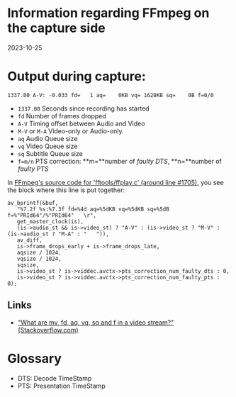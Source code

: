 # Information regarding FFmpeg on the capture side

2023-10-25


# Output during capture:

`1337.00 A-V: -0.033 fd=   1 aq=    0KB vq= 1620KB sq=    0B f=0/0`

  * `1337.00`       Seconds since recording has started
  * `fd`            Number of frames dropped
  * `A-V`           Timing offset between Audio and Video
  * `M-V` or `M-A`  Video-only or Audio-only.
  * `aq`            Audio Queue size
  * `vq`            Video Queue size
  * `sq`            Subtitle Queue size
  * `f=m/n`         PTS correction: **m=**number of *faulty DTS*, **n=**number of *faulty PTS*

In [FFmpeg's source code for 'fftools/ffplay.c' (around line #1705)](https://git.ffmpeg.org/gitweb/ffmpeg.git/blob/HEAD:/fftools/ffplay.c#l1704), you see the block where this line is put together:

```
av_bprintf(&buf,
   "%7.2f %s:%7.3f fd=%4d aq=%5dKB vq=%5dKB sq=%5dB f=%"PRId64"/%"PRId64"   \r",
   get_master_clock(is),
   (is->audio_st && is->video_st) ? "A-V" : (is->video_st ? "M-V" : (is->audio_st ? "M-A" : "   ")),
   av_diff,
   is->frame_drops_early + is->frame_drops_late,
   aqsize / 1024,
   vqsize / 1024,
   sqsize,
   is->video_st ? is->viddec.avctx->pts_correction_num_faulty_dts : 0,
   is->video_st ? is->viddec.avctx->pts_correction_num_faulty_pts : 0);
```


## Links

  * ["What are mv, fd, aq, vq, sq and f in a video stream?" (Stackoverflow.com)](https://stackoverflow.com/questions/27778678/what-are-mv-fd-aq-vq-sq-and-f-in-a-video-stream)



# Glossary

  * DTS: Decode TimeStamp
  * PTS: Presentation TimeStamp

